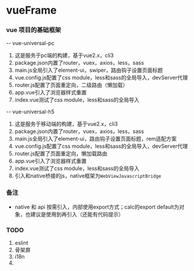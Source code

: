 # vueFrame

### vue 项目的基础框架

-- vue-universal-pc

1. 这是服务于pc端的构建，基于vue2.x，cli3
2. package.json内置了router，vuex，axios，less，sass
3. main.js全局引入了element-ui，swiper，路由钩子设置页面标题
4. vue.config.js配置了css module，less和sass的全局导入，devServer代理
5. router.js配置了页面重定向，二级路由（懒加载）
6. app.vue引入了浏览器样式重置
7. index.vue测试了css module，less和sass的全局导入

-- vue-universal-h5

1. 这是服务于移动端的构建，基于vue2.x，cli3
2. package.json内置了router，vuex，axios，less，sass
3. main.js全局引入了element-ui，路由钩子设置页面标题，rem适配方案
4. vue.config.js配置了css module，less和sass的全局导入，devServer代理
5. router.js配置了页面重定向，懒加载路由
6. app.vue引入了浏览器样式重置
7. index.vue测试了css module，less和sass的全局导入
8. 引入和native桥接的js，native框架为`WebViewJavascriptBridge`

### 备注
- native 和 api 按需引入，内部使用export方式；calc的export default为对象，也建议是使用到再引入（还能有代码提示）

### TODO

1. eslint
2. 骨架屏
3. i18n
4. 
